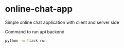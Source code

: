 # online-chat-app
Simple online chat application with client and server side

Command to run api backend
``` bash
python -m flask run
```

